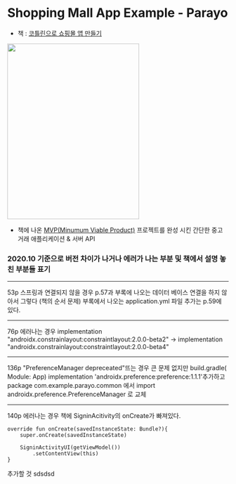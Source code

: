 # Shopping Mall App Example - Parayo
- 책 : [코틀린으로 쇼핑몰 앱 만들기](http://www.yes24.com/Product/Goods/89913111?scode=029)

<img width = "300" height = "400" src = "https://user-images.githubusercontent.com/52276038/84369198-75437c80-ac11-11ea-8e75-0017559b81e4.png"> 

- 책에 나온 [MVP(Minumum Viable Product)](https://ko.wikipedia.org/wiki/%EC%B5%9C%EC%86%8C_%EA%B8%B0%EB%8A%A5_%EC%A0%9C%ED%92%88) 프로젝트를 완성 시킨 간단한 중고 거래 애플리케이션 & 서버 API

### 2020.10 기준으로 버전 차이가 나거나 에러가 나는 부분 및 책에서 설명 놓친 부분들 표기
------

53p 스프링과 연결되지 않을 경우
 p.57과 부록에 나오는 데이터 베이스 연결을 하지 않아서 그렇다 (책의 순서 문제)
 부록에서 나오는 application.yml 파일 추가는 p.59에 있다.
 
------

76p 에러나는 경우
 implementation "androidx.constrainlayout:constraintlayout:2.0.0-beta2" -> implementation "androidx.constrainlayout:constraintlayout:2.0.0-beta4"
 
------

136p "PreferenceManager depreceated"뜨는 경우
 큰 문제 없지만 build.gradle( Module: App) implementation 'androidx.preference:preference:1.1.1'추가하고
 package com.example.parayo.common 에서 import androidx.preference.PreferenceManager 로 교체
 
------

140p 에러나는 경우
책에 SigninAcitivity의 onCreate가 빠져있다.

    override fun onCreate(savedInstanceState: Bundle?){
        super.onCreate(savedInstanceState)

        SigninActivityUI(getViewModel())
            .setContentView(this)
    }
    
 추가할 것 sdsdsd
  
